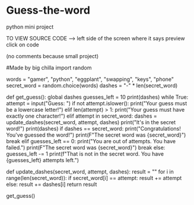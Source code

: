 # Guess-the-word
python mini project


TO VIEW SOURCE CODE --> left side of the screen where it says preview click on code


 (no comments because small project)



#Made by big chilla
import random

words = "gamer", "python", "eggplant", "swapping", "keys", "phone"
secret_word = random.choice(words)
dashes = "-" * len(secret_word)


def get_guess():
    global dashes
    guesses_left = 10
    print(dashes)
    while True:
        attempt = input("Guess: ")
        if not attempt.islower():
            print("Your guess must be a lowercase letter!")
        elif len(attempt) > 1:
            print("Your guess must have exactly one character!")
        elif attempt in secret_word:
            dashes = update_dashes(secret_word, attempt, dashes)
            print("It's in the secret word!")
            print(dashes)
            if dashes == secret_word:
                print("Congratulations! You've guessed the word!")
                print(F"The secret word was {secret_word}")
                break
        elif guesses_left == 0:
            print("You are out of attempts. You have failed.")
            print(F"The secret word was {secret_word}")
            break
        else:
            guesses_left -= 1
            print(f"That is not in the secret word. You have {guesses_left} attempts left.")



def update_dashes(secret_word, attempt, dashes):
    result = ""
    for i in range(len(secret_word)):
        if secret_word[i] == attempt:
            result += attempt
        else:
            result += dashes[i]
    return result
    
    
get_guess()
